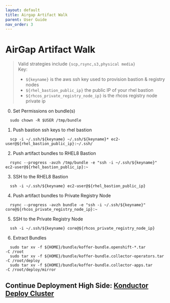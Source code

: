 ```yaml
---
layout: default
title: Airgap Artifact Walk
parent: User Guide
nav_order: 3
---
```


# AirGap Artifact Walk
> Valid strategies include `{scp,rsync,s3,physical media}`    
> Key:
>  - `${keyname}` is the aws ssh key used to provision bastion & registry nodes
>  - `${rhel_bastion_public_ip}` the public IP of your rhel bastion
>  - `${rhcos_private_registry_node_ip}` is the rhcos registry node private ip
>    

  0. Set Permissions on bundle(s)
```
  sudo chown -R $USER /tmp/bundle
```
  1. Push bastion ssh keys to rhel bastion
```
  scp -i ~/.ssh/${keyname} ~/.ssh/${keyname}* ec2-user@${rhel_bastion_public_ip}:~/.ssh/
```
  2. Push artifact bundles to RHEL8 Bastion
```
  rsync --progress -avzh /tmp/bundle -e "ssh -i ~/.ssh/${keyname}" ec2-user@${rhel_bastion_public_ip}:~
```
  3. SSH to the RHEL8 Bastion
```
  ssh -i ~/.ssh/${keyname} ec2-user@${rhel_bastion_public_ip}
```
  4. Push artifact bundles to Private Registry Node
```
  rsync --progress -avzh bundle -e "ssh -i ~/.ssh/${keyname}" core@${rhcos_private_registry_node_ip}:~
```
  5. SSH to the Private Registry Node
```
  ssh -i ~/.ssh/${keyname} core@${rhcos_private_registry_node_ip}
```
  6. Extract Bundles
```
  sudo tar xv -f ${HOME}/bundle/koffer-bundle.openshift-*.tar         -C /root
  sudo tar xv -f ${HOME}/bundle/koffer-bundle.collector-operators.tar -C /root/deploy
  sudo tar xv -f ${HOME}/bundle/koffer-bundle.collector-apps.tar      -C /root/deploy/mirror
```
## Continue Deployment High Side: [Konductor Deploy Cluster]    
[Quay.io Image Pull Secret]:https://cloud.redhat.com/openshift/install/metal/user-provisioned
[Konductor Deploy Cluster]:https://codectl.io/docs/user-guide/deploy
